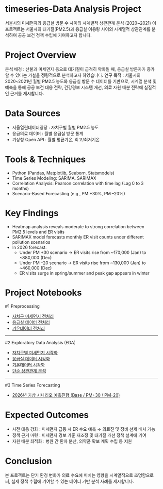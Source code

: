 # timeseries-Data Analysis Project

서울시의 미세먼지와 응급실 방문 수 사이의 시계열적 상관관계 분석 (2020~2021)
이 프로젝트는 서울시의 대기질(PM2.5)과 응급실 이용량 사이의 시계열적 상관관계를 분석하여 공공 보건 정책 수립에 기여하고자 합니다.

# Project Overview
분석 배경 : 산불과 미세먼지 등으로 대기질이 급격히 악화될 때, 응급실 방문자가 증가할 수 있다는 가설을 정량적으로 분석하고자 하였습니다.
연구 목적 : 서울시의 2020~2021년 월별 PM2.5 농도와 응급실 방문 수 데이터를 기반으로, 시계열 분석 및 예측을 통해 공공 보건 대응 전략, 건강경보 시스템 개선, 의료 자원 배분 전략에 실질적인 근거를 제시합니다.

# Data Sources
- 서울열린데이터광장 : 자치구별 월별 PM2.5 농도
- 응급의료 데이터 : 월별 응급실 방문 통계
- 기상청 Open API : 월별 평균기온, 최고/최저기온

# Tools & Techniques
- Python (Pandas, Matplotlib, Seaborn, Statsmodels)
- Time Series Modeling: SARIMA, SARIMAX
- Correlation Analysis: Pearson correlation with time lag (Lag 0 to 3 months)
- Scenario-Based Forecasting (e.g., PM +30%, PM –20%)

# Key Findings
- Heatmap analysis reveals moderate to strong correlation between PM2.5 levels and ER visits
- SARIMAX model forecasts monthly ER visit counts under different pollution scenarios
- In 2026 forecast:
  - Under PM +30 scenario → ER visits rise from ~170,000 (Jan) to ~880,000 (Dec)
  - Under PM –20 scenario → ER visits rise from ~130,000 (Jan) to ~460,000 (Dec)
  - ER visits surge in spring/summer and peak gap appears in winter

# Project Notebooks

#1 Preprocessing

- [자치구 미세먼지 전처리](https://github.com/kde-devs/timeseries-analysis/blob/main/notebooks/1_preprocessing/seoul_pm25_preprocessing.ipynb)
- [응급실 데이터 전처리](https://github.com/kde-devs/timeseries-analysis/blob/main/notebooks/1_preprocessing/er_preprocessing.ipynb)
- [기온데이터 전처리](https://github.com/kde-devs/timeseries-analysis/blob/main/notebooks/1_preprocessing/temperature_preprocessing.ipynb)

---

#2 Exploratory Data Analysis (EDA)

- [자치구별 미세먼지 시각화](https://github.com/kde-devs/timeseries-analysis/blob/main/notebooks/2_eda/pm25_by_district_visualization.ipynb)
- [응급실 데이터 시각화](https://github.com/kde-devs/timeseries-analysis/blob/main/notebooks/2_eda/er_data_visualization.ipynb)
- [기온데이터 시각화](https://github.com/kde-devs/timeseries-analysis/blob/main/notebooks/2_eda/temperature_visualization.ipynb)
- [단순 상관관계 분석](https://github.com/kde-devs/timeseries-analysis/blob/main/notebooks/2_eda/simple_correlation_analysis.ipynb)

---

#3 Time Series Forecasting

- [2026년 가상 시나리오 예측진행 (Base / PM+30 / PM–20)](scenario_prediction_2026.ipynb)

#  Expected Outcomes
- 사전 대응 강화 : 미세먼지 급등 시 ER 수요 예측 → 의료진 및 장비 선제 배치 가능
- 정책 근거 마련 : 미세먼지 경보 기준 재조정 및 대기질 개선 정책 설계에 기여
- 자원 배분 최적화 : 병원 간 환자 분산, 의약품 확보 계획 수립 등 지원

# Conclusion
본 프로젝트는 단기 환경 변화가 의료 수요에 미치는 영향을 시계열적으로 조명함으로써, 실제 정책 수립에 기여할 수 있는 데이터 기반 분석 사례를 제시합니다.

